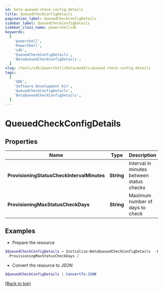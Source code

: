 ```yaml
---
id: beta-queued-check-config-details
title: QueuedCheckConfigDetails
pagination_label: QueuedCheckConfigDetails
sidebar_label: QueuedCheckConfigDetails
sidebar_class_name: powershellsdk
keywords:
  [
    'powershell',
    'PowerShell',
    'sdk',
    'QueuedCheckConfigDetails',
    'BetaQueuedCheckConfigDetails',
  ]
slug: /tools/sdk/powershell/beta/models/queued-check-config-details
tags:
  [
    'SDK',
    'Software Development Kit',
    'QueuedCheckConfigDetails',
    'BetaQueuedCheckConfigDetails',
  ]
---
```


# QueuedCheckConfigDetails

## Properties

| Name | Type | Description | Notes |
| --- | --- | --- | --- |
| **ProvisioningStatusCheckIntervalMinutes** | **String** | Interval in minutes between status checks | [required] |
| **ProvisioningMaxStatusCheckDays** | **String** | Maximum number of days to check | [required] |

## Examples

- Prepare the resource

```powershell
$QueuedCheckConfigDetails = Initialize-BetaQueuedCheckConfigDetails  -ProvisioningStatusCheckIntervalMinutes 30 `
 -ProvisioningMaxStatusCheckDays 2
```

- Convert the resource to JSON

```powershell
$QueuedCheckConfigDetails | ConvertTo-JSON
```

[[Back to top]](#)

